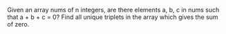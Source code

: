 Given an array nums of n integers, are there elements a, b, c in nums such that a + b + c = 0? Find all unique triplets in the array which gives the sum of zero.


